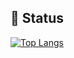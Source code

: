 ## **📘 Status**
<!-- 🔭 I’m currently working on HAINNU
- 🌱 I’m currently learning Computer Vision -->
[![Top Langs](https://github-readme-stats-swart-nine-93.vercel.app/api/top-langs/?username=duduxx123&layout=compact)](https://github.com/forchannot/github-readme-stats)

<!--
**duduxx123/duduxx123** is a ✨ _special_ ✨ repository because its `README.md` (this file) appears on your GitHub profile.

Here are some ideas to get you started:

- 🔭 I’m currently working on ...
- 🌱 I’m currently learning ...
- 👯 I’m looking to collaborate on ...
- 🤔 I’m looking for help with ...
- 💬 Ask me about ...
- 📫 How to reach me: ...
- 😄 Pronouns: ...
- ⚡ Fun fact: ...
-->

